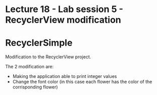 # Lecture 18 - Lab session 5 - RecyclerView modification

RecyclerSimple
==============

Modification to the RecyclerView project.

The 2 modification are:
* Making the application able to print integer values
* Change the font color (in this case each flower has the color of the corrisponding flower)

